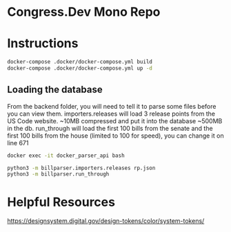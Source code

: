 # Congress.Dev Mono Repo

# Instructions

```bash
docker-compose .docker/docker-compose.yml build
docker-compose .docker/docker-compose.yml up -d
```

## Loading the database
From the backend folder, you will need to tell it to parse some files before you can view them. importers.releases will load 3 release points from the US Code website. ~10MB compressed and put it into the database ~500MB in the db.
run_through will load the first 100 bills from the senate and the first 100 bills from the house (limited to 100 for speed), you can change it on line 671

```bash
docker exec -it docker_parser_api bash

python3 -m billparser.importers.releases rp.json
python3 -m billparser.run_through

```

# Helpful Resources
https://designsystem.digital.gov/design-tokens/color/system-tokens/